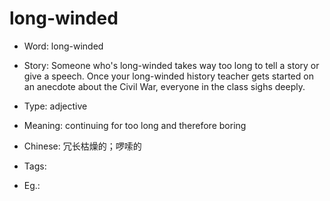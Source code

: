 # long-winded

- Word: long-winded
- Story: Someone who's long-winded takes way too long to tell a story or give a speech. Once your long-winded history teacher gets started on an anecdote about the Civil War, everyone in the class sighs deeply.

- Type: adjective
- Meaning: continuing for too long and therefore boring
- Chinese: 冗长枯燥的；啰嗦的
- Tags: 
- Eg.: 

